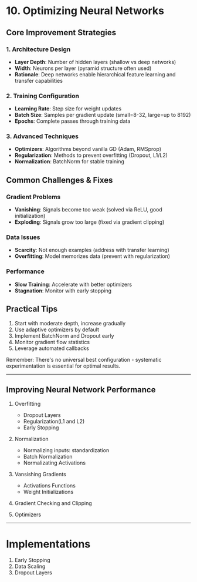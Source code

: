 # 10. Optimizing Neural Networks

## Core Improvement Strategies

### 1. Architecture Design
- **Layer Depth**: Number of hidden layers (shallow vs deep networks)
- **Width**: Neurons per layer (pyramid structure often used)
- **Rationale**: Deep networks enable hierarchical feature learning and transfer capabilities

### 2. Training Configuration
- **Learning Rate**: Step size for weight updates
- **Batch Size**: Samples per gradient update (small=8-32, large=up to 8192)
- **Epochs**: Complete passes through training data

### 3. Advanced Techniques
- **Optimizers**: Algorithms beyond vanilla GD (Adam, RMSprop)
- **Regularization**: Methods to prevent overfitting (Dropout, L1/L2)
- **Normalization**: BatchNorm for stable training

## Common Challenges & Fixes

### Gradient Problems
- **Vanishing**: Signals become too weak (solved via ReLU, good initialization)
- **Exploding**: Signals grow too large (fixed via gradient clipping)

### Data Issues
- **Scarcity**: Not enough examples (address with transfer learning)
- **Overfitting**: Model memorizes data (prevent with regularization)

### Performance
- **Slow Training**: Accelerate with better optimizers
- **Stagnation**: Monitor with early stopping

## Practical Tips
1. Start with moderate depth, increase gradually
2. Use adaptive optimizers by default
3. Implement BatchNorm and Dropout early
4. Monitor gradient flow statistics
5. Leverage automated callbacks

Remember: There's no universal best configuration - systematic experimentation is essential for optimal results.


---

## Improving Neural Network Performance
1. Overfitting
    - Dropout Layers
    - Regularization(L1 and L2)
    - Early Stopping 

2. Normalization
    - Normalizing inputs: standardization
    - Batch Normalization
    - Normalizating Activations

3. Vansishing Gradients
    - Activations Functions
    - Weight Initializations

4. Gradient Checking and Clipping

5. Optimizers


---


# Implementations

1. Early Stopping
2. Data Scaling
3. Dropout Layers
